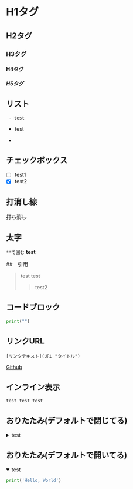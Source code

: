 # H1タグ
## H2タグ
### H3タグ
#### H4タグ
##### H5タグ

## リスト
``` - test```
- test
+


## チェックボックス
- [ ] test1
- [x] test2

## 打消し線
~~打ち消し~~

## 太字　
```**で囲む```
**test**

##　引用
>test test
>>test2 

## コードブロック
```python:test.py
print("")
```

## リンクURL
```
[リンクテキスト](URL "タイトル")
```
[Github](https://github.com/notthei "Github notthei")





## インライン表示
`test test test` 

## おりたたみ(デフォルトで閉じてる)
<details><summary>test</summary><!-- open属性なし -->

```python:test.py
print('Hello, World')
```
</details>

## おりたたみ(デフォルトで開いてる) 
<details open><summary>test</summary><!-- open属性あり -->

```python:test.py
print('Hello, World')
```
</details>


